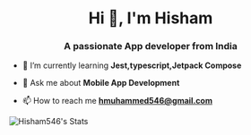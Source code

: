 <h1 align="center">Hi 👋, I'm Hisham</h1>
<h3 align="center">A passionate App developer from India</h3>

- 🌱 I’m currently learning **Jest,typescript,Jetpack Compose**

- 💬 Ask me about **Mobile App Development**

- 📫 How to reach me **hmuhammed546@gmail.com**


<p align="left">
</p>

![Hisham546's Stats](https://github-readme-stats.vercel.app/api?username=Hisham546&theme=highcontrast&show_icons=true&hide_border=true&count_private=true)
